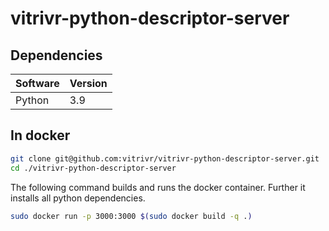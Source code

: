 # vitrivr-python-descriptor-server

## Dependencies 
Software    | Version |
------------|---------|
Python      | 3.9     |

## In docker
```bash
git clone git@github.com:vitrivr/vitrivr-python-descriptor-server.git
cd ./vitrivr-python-descriptor-server
```

The following command builds and runs the docker container. Further it installs all python dependencies.
```bash
sudo docker run -p 3000:3000 $(sudo docker build -q .)
```
